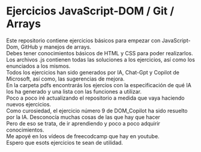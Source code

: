 # Ejercicios JavaScript-DOM / Git / Arrays
Este repositorio contiene ejercicios básicos para empezar con JavaScript-Dom, GitHub y manejos de arrays.<br>
Debes tener conocimientos básicos de HTML y CSS para poder realizarlos.<br>
Los archivos .js contienen todas las soluciones a los ejercicios, así como los enunciados a los mismos.<br>
Todos los ejercicios han sido generados por IA, Chat-Gpt y Copilot de Microsoft, así como, las sugerencias de mejora.<br>
En la carpeta pdfs encontrarás los ejercios con la especificación de qué IA los ha generado y una lista con las funciones a utilizar.<br>
Poco a poco iré actualizando el repositorio a medida que vaya haciendo nuevos ejercicios.<br>
Como curosiedad, el ejercicio número 9 de DOM_Copilot ha sido resuelto por la IA. Desconocía muchas cosas de las que hay que hacer <br>
Pero de eso se trata, de ir aprendiendo y poco a poco adquirir conocimientos.<br>
Me apoyé en los vídeos de freecodcamp que hay en youtube.<br>
Espero que esots ejercicios te sean de utilidad.  
